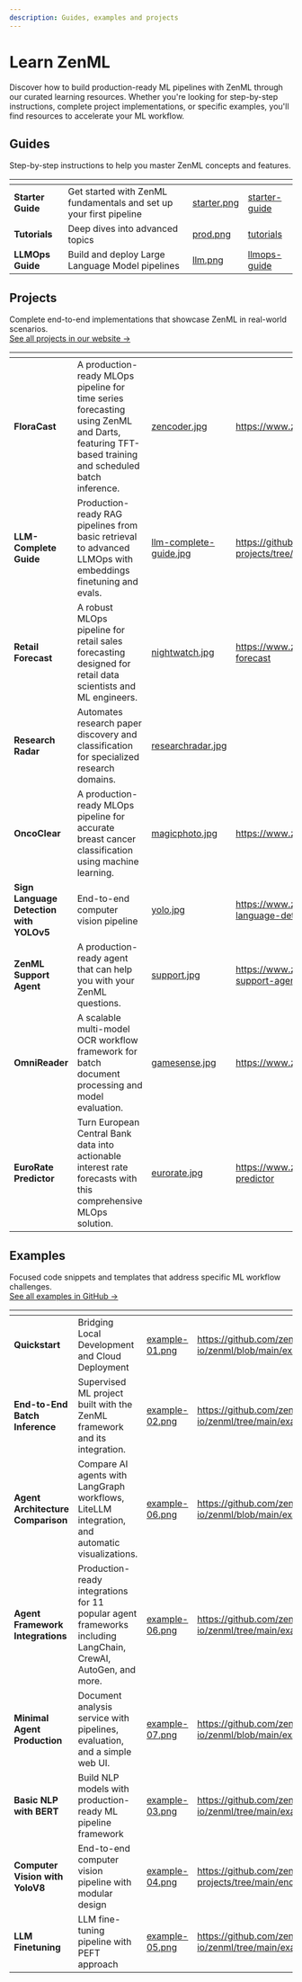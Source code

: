 ```yaml
---
description: Guides, examples and projects
---
```


# Learn ZenML

Discover how to build production-ready ML pipelines with ZenML through our curated learning resources. Whether you're looking for step-by-step instructions, complete project implementations, or specific examples, you'll find resources to accelerate your ML workflow.

## Guides

Step-by-step instructions to help you master ZenML concepts and features.

<table data-view="cards"><thead><tr><th></th><th></th><th data-hidden data-card-cover data-type="files"></th><th data-hidden data-card-target data-type="content-ref"></th></tr></thead><tbody><tr><td><strong>Starter Guide</strong></td><td>Get started with ZenML fundamentals and set up your first pipeline</td><td><a href=".gitbook/assets/starter.png">starter.png</a></td><td><a href="starter-guide/">starter-guide</a></td></tr><tr><td><strong>Tutorials</strong></td><td>Deep dives into advanced topics</td><td><a href=".gitbook/assets/prod.png">prod.png</a></td><td><a href="tutorial/organizing-pipelines-and-models.md">tutorials</a></td></tr><tr><td><strong>LLMOps Guide</strong></td><td>Build and deploy Large Language Model pipelines</td><td><a href=".gitbook/assets/llm.png">llm.png</a></td><td><a href="llmops-guide/">llmops-guide</a></td></tr></tbody></table>

## Projects

Complete end-to-end implementations that showcase ZenML in real-world scenarios.\
[See all projects in our website →](https://www.zenml.io/projects)

<table data-view="cards"><thead><tr><th></th><th></th><th data-hidden data-card-cover data-type="files"></th><th data-hidden data-card-target data-type="content-ref"></th></tr></thead><tbody><tr><td><strong>FloraCast</strong></td><td>A production-ready MLOps pipeline for time series forecasting using ZenML and Darts, featuring TFT-based training and scheduled batch inference.</td><td><a href=".gitbook/assets/zencoder.jpg">zencoder.jpg</a></td><td><a href="https://www.zenml.io/projects/floracast">https://www.zenml.io/projects/floracast</a></td></tr><tr><td><strong>LLM-Complete Guide</strong></td><td>Production-ready RAG pipelines from basic retrieval to advanced LLMOps with embeddings finetuning and evals.</td><td><a href=".gitbook/assets/llm-complete-guide.jpg">llm-complete-guide.jpg</a></td><td><a href="https://github.com/zenml-io/zenml-projects/tree/main/llm-complete-guide">https://github.com/zenml-io/zenml-projects/tree/main/llm-complete-guide</a></td></tr><tr><td><strong>Retail Forecast</strong></td><td>A robust MLOps pipeline for retail sales forecasting designed for retail data scientists and ML engineers.</td><td><a href=".gitbook/assets/nightwatch.jpg">nightwatch.jpg</a></td><td><a href="https://www.zenml.io/projects/retail-forecast">https://www.zenml.io/projects/retail-forecast</a></td></tr><tr><td><strong>Research Radar</strong></td><td>Automates research paper discovery and classification for specialized research domains.</td><td><a href=".gitbook/assets/researchradar.jpg">researchradar.jpg</a></td><td></td></tr><tr><td><strong>OncoClear</strong></td><td>A production-ready MLOps pipeline for accurate breast cancer classification using machine learning.</td><td><a href=".gitbook/assets/magicphoto.jpg">magicphoto.jpg</a></td><td><a href="https://www.zenml.io/projects/oncoclear">https://www.zenml.io/projects/oncoclear</a></td></tr><tr><td><strong>Sign Language Detection with YOLOv5</strong></td><td>End-to-end computer vision pipeline</td><td><a href=".gitbook/assets/yolo.jpg">yolo.jpg</a></td><td><a href="https://www.zenml.io/projects/sign-language-detection-with-yolov5">https://www.zenml.io/projects/sign-language-detection-with-yolov5</a></td></tr><tr><td><strong>ZenML Support Agent</strong></td><td>A production-ready agent that can help you with your ZenML questions.</td><td><a href=".gitbook/assets/support.jpg">support.jpg</a></td><td><a href="https://www.zenml.io/projects/zenml-support-agent">https://www.zenml.io/projects/zenml-support-agent</a></td></tr><tr><td><strong>OmniReader</strong></td><td>A scalable multi-model OCR workflow framework for batch document processing and model evaluation.</td><td><a href=".gitbook/assets/gamesense.jpg">gamesense.jpg</a></td><td><a href="https://www.zenml.io/projects/omnireader">https://www.zenml.io/projects/omnireader</a></td></tr><tr><td><strong>EuroRate Predictor</strong></td><td>Turn European Central Bank data into actionable interest rate forecasts with this comprehensive MLOps solution.</td><td><a href=".gitbook/assets/eurorate.jpg">eurorate.jpg</a></td><td><a href="https://www.zenml.io/projects/eurorate-predictor">https://www.zenml.io/projects/eurorate-predictor</a></td></tr></tbody></table>

## Examples

Focused code snippets and templates that address specific ML workflow challenges.\
[See all examples in GitHub →](https://github.com/zenml-io/zenml-projects)

<table data-view="cards"><thead><tr><th></th><th></th><th data-hidden data-card-cover data-type="files"></th><th data-hidden data-card-target data-type="content-ref"></th></tr></thead><tbody><tr><td><strong>Quickstart</strong></td><td>Bridging Local Development and Cloud Deployment</td><td><a href=".gitbook/assets/example-01.png">example-01.png</a></td><td><a href="https://github.com/zenml-io/zenml/blob/main/examples/quickstart">https://github.com/zenml-io/zenml/blob/main/examples/quickstart</a></td></tr><tr><td><strong>End-to-End Batch Inference</strong></td><td>Supervised ML project built with the ZenML framework and its integration.</td><td><a href=".gitbook/assets/example-02.png">example-02.png</a></td><td><a href="https://github.com/zenml-io/zenml/tree/main/examples/e2e">https://github.com/zenml-io/zenml/tree/main/examples/e2e</a></td></tr><tr><td><strong>Agent Architecture Comparison</strong></td><td>Compare AI agents with LangGraph workflows, LiteLLM integration, and automatic visualizations.</td><td><a href=".gitbook/assets/example-06.png">example-06.png</a></td><td><a href="https://github.com/zenml-io/zenml/blob/main/examples/agent_comparison">https://github.com/zenml-io/zenml/blob/main/examples/agent_comparison</a></td></tr><tr><td><strong>Agent Framework Integrations</strong></td><td>Production-ready integrations for 11 popular agent frameworks including LangChain, CrewAI, AutoGen, and more.</td><td><a href=".gitbook/assets/example-06.png">example-06.png</a></td><td><a href="https://github.com/zenml-io/zenml/tree/main/examples/agent_framework_integrations">https://github.com/zenml-io/zenml/tree/main/examples/agent_framework_integrations</a></td></tr><tr><td><strong>Minimal Agent Production</strong></td><td>Document analysis service with pipelines, evaluation, and a simple web UI.</td><td><a href=".gitbook/assets/example-07.png">example-07.png</a></td><td><a href="https://github.com/zenml-io/zenml/blob/main/examples/minimal_agent_production">https://github.com/zenml-io/zenml/blob/main/examples/minimal_agent_production</a></td></tr><tr><td><strong>Basic NLP with BERT</strong></td><td>Build NLP models with production-ready ML pipeline framework</td><td><a href=".gitbook/assets/example-03.png">example-03.png</a></td><td><a href="https://github.com/zenml-io/zenml/tree/main/examples/e2e_nlp">https://github.com/zenml-io/zenml/tree/main/examples/e2e_nlp</a></td></tr><tr><td><strong>Computer Vision with YoloV8</strong></td><td>End-to-end computer vision pipeline with modular design</td><td><a href=".gitbook/assets/example-04.png">example-04.png</a></td><td><a href="https://github.com/zenml-io/zenml-projects/tree/main/end-to-end-computer-vision">https://github.com/zenml-io/zenml-projects/tree/main/end-to-end-computer-vision</a></td></tr><tr><td><strong>LLM Finetuning</strong></td><td>LLM fine-tuning pipeline with PEFT approach</td><td><a href=".gitbook/assets/example-05.png">example-05.png</a></td><td><a href="https://github.com/zenml-io/zenml/tree/main/examples/llm_finetuning">https://github.com/zenml-io/zenml/tree/main/examples/llm_finetuning</a></td></tr></tbody></table>
